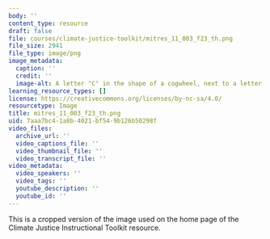 ```yaml
---
body: ''
content_type: resource
draft: false
file: courses/climate-justice-toolkit/mitres_11_003_f23_th.png
file_size: 2941
file_type: image/png
image_metadata:
  caption: ''
  credit: ''
  image-alt: A letter "C" in the shape of a cogwheel, next to a letter "J"
learning_resource_types: []
license: https://creativecommons.org/licenses/by-nc-sa/4.0/
resourcetype: Image
title: mitres_11_003_f23_th.png
uid: 7aaa7bc4-1a8b-4021-bf54-9b126b50298f
video_files:
  archive_url: ''
  video_captions_file: ''
  video_thumbnail_file: ''
  video_transcript_file: ''
video_metadata:
  video_speakers: ''
  video_tags: ''
  youtube_description: ''
  youtube_id: ''
---
```

This is a cropped version of the image used on the home page of the Climate Justice Instructional Toolkit resource.